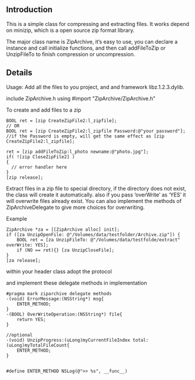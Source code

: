 ## Introduction

This is a simple class for compressing and extracting files. It works depend on minizip, which is a open source zip format library.

The major class name is ZipArchive, it’s easy to use, you can declare a instance and call initialize functions, and then call addFileToZip or UnzipFileTo to finish compression or uncompression.

## Details

Usage: Add all the files to you project, and and framework libz.1.2.3.dylib.

include ZipArchive.h using #import "ZipArchive/ZipArchive.h"

To create and add files to a zip

    BOOL ret = [zip CreateZipFile2:l_zipfile];
    // OR
    BOOL ret = [zip CreateZipFile2:l_zipfile Password:@"your password"];
    //if the Password is empty, will get the same effect as [zip CreateZipFile2:l_zipfile];

    ret = [zip addFileToZip:l_photo newname:@"photo.jpg"];
    if( ![zip CloseZipFile2] )
    {
      // error handler here
    }
    [zip release];


Extract files in a zip file to special directory, if the directory does not exist, the class will create it automatically. also if you pass ‘overWrite’ as ‘YES’ it will overwrite files already exist. You can also implement the methods of ZipArchiveDelegate to give more choices for overwriting.

Example

    ZipArchive *za = [[ZipArchive alloc] init];
    if ([za UnzipOpenFile: @"/Volumes/data/testfolder/Archive.zip"]) {
        BOOL ret = [za UnzipFileTo: @"/Volumes/data/testfolde/extract" overWrite: YES];
        if (NO == ret){} [za UnzipCloseFile];
    }
    [za release];

within your header class adopt the <ZipArchiveDelegate> protocol

and implement these delegate methods in implementation


    #pragma mark ziparchive delegate methods
    -(void) ErrorMessage:(NSString*) msg{
        ENTER_METHOD;
    }
    -(BOOL) OverWriteOperation:(NSString*) file{
        return YES;
    }

    //optional
    -(void) UnzipProgress:(uLong)myCurrentFileIndex total:(uLong)myTotalFileCount{
        ENTER_METHOD;
    }


    #define ENTER_METHOD NSLog(@">> %s", __func__)

